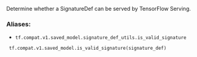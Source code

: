 Determine whether a SignatureDef can be served by TensorFlow Serving.
### Aliases:
- `tf.compat.v1.saved_model.signature_def_utils.is_valid_signature`

```
 tf.compat.v1.saved_model.is_valid_signature(signature_def)
```
